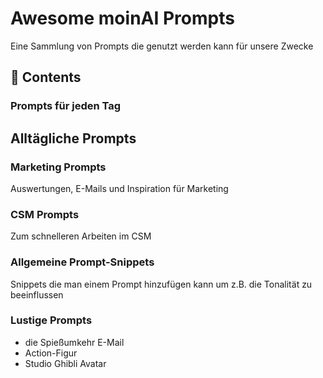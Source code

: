 # Awesome moinAI Prompts
Eine Sammlung von Prompts die genutzt werden kann für unsere Zwecke
## 📂 Contents
### Prompts für jeden Tag
Alltägliche Prompts
- 
### Marketing Prompts
Auswertungen, E-Mails und Inspiration für Marketing
### CSM Prompts
Zum schnelleren Arbeiten im CSM
### Allgemeine Prompt-Snippets
Snippets die man einem Prompt hinzufügen kann um z.B. die Tonalität zu beeinflussen
### Lustige Prompts
- die Spießumkehr E-Mail
- Action-Figur
- Studio Ghibli Avatar
